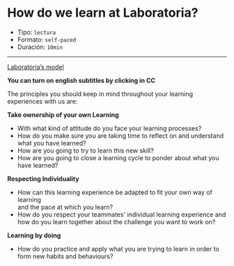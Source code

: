 # How do we learn at Laboratoria?

* Tipo: `lectura`
* Formato: `self-paced`
* Duración: `10min`

***

[Laboratoria’s model](https://vimeo.com/412540970)

**You can turn on english subtitles by clicking in CC**

The principles you should keep in mind throughout your learning experiences with
us are:

**Take ownership of your own Learning**
-  With what kind of attitude do you face your learning processes?
-  How do you make sure you are taking time to reflect on and understand what
you have learned?
- How are you going to try to learn this new skill?
- How are you going to close a learning cycle to ponder about what you have
learned?

 **Respecting Individuality**
- How can this learning experience be adapted to fit your own way of learning  
and the pace at which you learn?
- How do you respect your teammates' individual learning experience and how do
you learn together about the challenge you want to work on?

**Learning by  doing**
- How do you practice and apply what you are trying to learn in order to form
new habits and behaviours?
